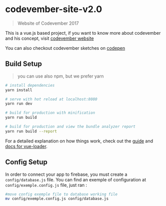 # codevember-site-v2.0

> Website of Codevember 2017

This is a vue.js based project, if you want to know more about codevember and his concept, visit [codevember website](http://codevember.xyz/)

You can also checkout codevember sketches on [codepen](https://codepen.io)


## Build Setup

> you can use also npm, but we prefer yarn

``` bash
# install dependencies
yarn install

# serve with hot reload at localhost:8080
yarn run dev

# build for production with minification
yarn run build

# build for production and view the bundle analyzer report
yarn run build --report
```
For a detailed explanation on how things work, check out the [guide](http://vuejs-templates.github.io/webpack/) and [docs for vue-loader](http://vuejs.github.io/vue-loader).

## Config Setup

In order to connect your app to firebase, you must create a `config/database.js` file.
You can find an exemple of configuration at `config/exemple.config.js` file, just ran :

```bash
#move config exemple file to database working file
mv config/exemple.config.js config/database.js
```
